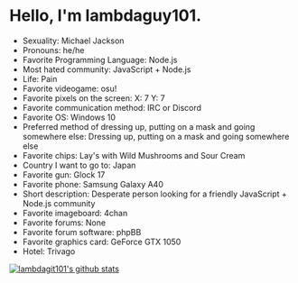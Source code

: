 # Hello, I'm lambdaguy101.

 - Sexuality: Michael Jackson
 - Pronouns: he/he
 - Favorite Programming Language: Node.js
 - Most hated community: JavaScript + Node.js
 - Life: Pain
 - Favorite videogame: osu!
 - Favorite pixels on the screen: X: 7 Y: 7
 - Favorite communication method: IRC or Discord
 - Favorite OS: Windows 10
 - Preferred method of dressing up, putting on a mask and going somewhere else: Dressing up, putting on a mask and going somewhere else
 - Favorite chips: Lay's with Wild Mushrooms and Sour Cream
 - Country I want to go to: Japan
 - Favorite gun: Glock 17
 - Favorite phone: Samsung Galaxy A40
 - Short description: Desperate person looking for a friendly JavaScript + Node.js community
 - Favorite imageboard: 4chan
 - Favorite forums: None
 - Favorite forum software: phpBB
 - Favorite graphics card: GeForce GTX 1050
 - Hotel: Trivago
 
 [![lambdagit101's github stats](https://github-readme-stats.vercel.app/api?username=lambdagit101)](https://github.com/anuraghazra/github-readme-stats)
